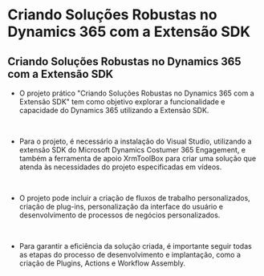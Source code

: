 # Criando Soluções Robustas no Dynamics 365 com a Extensão SDK

## Criando Soluções Robustas no Dynamics 365 com a Extensão SDK

* O projeto prático "Criando Soluções Robustas no Dynamics 365 com a Extensão SDK" tem como objetivo explorar a funcionalidade e capacidade do Dynamics 365 utilizando a Extensão SDK.
</br>

* Para o projeto, é necessário a instalação do Visual Studio,  utilizando a extensão SDK do Microsoft Dynamics Costumer 365 Engagement, e também a ferramenta de apoio XrmToolBox para criar uma solução que atenda às necessidades do projeto especificadas em vídeos.
</br>

* O projeto pode incluir a criação de fluxos de trabalho personalizados, criação de plug-ins, personalização da interface do usuário e desenvolvimento de processos de negócios personalizados.
</br>

* Para garantir a eficiência da solução criada, é importante seguir todas as etapas do processo de desenvolvimento e implantação, como a criação de Plugins, Actions e  Workflow Assembly.